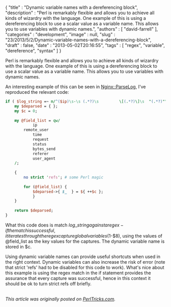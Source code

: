 {
   "title" : "Dynamic variable names with a dereferencing block",
   "description" : "Perl is remarkably flexible and allows you to achieve all kinds of wizardry with the language. One example of this is using a dereferencing block to use a scalar value as a variable name. This allows you to use variables with dynamic names.",
   "authors" : [
      "david-farrell"
   ],
   "categories" : "development",
   "image" : null,
   "slug" : "23/2013/5/2/Dynamic-variable-names-with-a-dereferencing-block",
   "draft" : false,
   "date" : "2013-05-02T20:16:55",
   "tags" : [
      "regex",
      "variable",
      "dereference",
      "syntax"
   ]
}


Perl is remarkably flexible and allows you to achieve all kinds of wizardry with the language. One example of this is using a dereferencing block to use a scalar value as a variable name. This allows you to use variables with dynamic names.

An interesting example of this can be seen in [Nginx::ParseLog](https://metacpan.org/source/NRG/Nginx-ParseLog-1.01/lib/Nginx/ParseLog.pm), I've reproduced the relevant code:

```perl
if ( $log_string =~ m/^($ip)\s-\s (.*?)\s         \[(.*?)\]\s  "(.*?)"\s  (\d+)\s  (\d+)\s     "(.*?)"\s  "(.*?)"$/x) {
    my $deparsed = { };
    my $c = 0;
         
    my @field_list = qw/
            ip     
        remote_user
            time    
            request
            status 
            bytes_send
            referer 
            user_agent
    /;
 
    {
        no strict 'refs'; # some Perl magic
 
        for (@field_list) {
            $deparsed->{ $_  } = ${ ++$c };
            }
    }
     
    return $deparsed;
}
```

What this code does is match $log\_string against a regex - if the match is successful, it iterates through the regex capture global variables ($1-$8), using the values of @field\_list as the key values for the captures. The dynamic variable name is stored in $c.

Using dynamic variable names can provide useful shortcuts when used in the right context. Dynamic variables can also increase the risk of error (note that strict 'refs' had to be disabled for this code to work). What's nice about this example is using the regex match in the if statement provides the assurance that every capture was successful, hence in this context it should be ok to turn strict refs off briefly.

\
*This article was originally posted on [PerlTricks.com](http://perltricks.com).*
